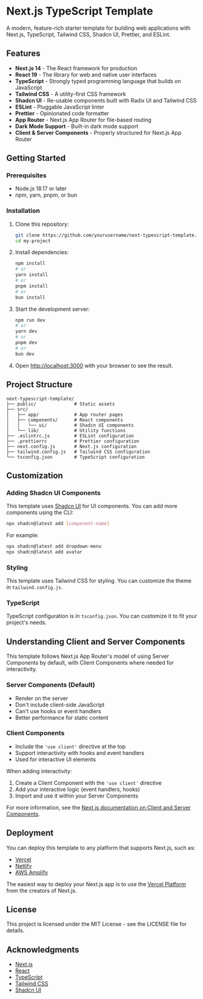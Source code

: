 # Next.js TypeScript Template

A modern, feature-rich starter template for building web applications with Next.js, TypeScript, Tailwind CSS, Shadcn UI, Prettier, and ESLint.

## Features

- **Next.js 14** - The React framework for production
- **React 19** - The library for web and native user interfaces
- **TypeScript** - Strongly typed programming language that builds on JavaScript
- **Tailwind CSS** - A utility-first CSS framework
- **Shadcn UI** - Re-usable components built with Radix UI and Tailwind CSS
- **ESLint** - Pluggable JavaScript linter
- **Prettier** - Opinionated code formatter
- **App Router** - Next.js App Router for file-based routing
- **Dark Mode Support** - Built-in dark mode support
- **Client & Server Components** - Properly structured for Next.js App Router

## Getting Started

### Prerequisites

- Node.js 18.17 or later
- npm, yarn, pnpm, or bun

### Installation

1. Clone this repository:
   ```bash
   git clone https://github.com/yourusername/next-typescript-template.git my-project
   cd my-project
   ```

2. Install dependencies:
   ```bash
   npm install
   # or
   yarn install
   # or
   pnpm install
   # or
   bun install
   ```

3. Start the development server:
   ```bash
   npm run dev
   # or
   yarn dev
   # or
   pnpm dev
   # or
   bun dev
   ```

4. Open [http://localhost:3000](http://localhost:3000) with your browser to see the result.

## Project Structure

```
next-typescript-template/
├── public/              # Static assets
├── src/
│   ├── app/             # App router pages
│   ├── components/      # React components
│   │   └── ui/          # Shadcn UI components
│   └── lib/             # Utility functions
├── .eslintrc.js         # ESLint configuration
├── .prettierrc          # Prettier configuration
├── next.config.js       # Next.js configuration
├── tailwind.config.js   # Tailwind CSS configuration
└── tsconfig.json        # TypeScript configuration
```

## Customization

### Adding Shadcn UI Components

This template uses [Shadcn UI](https://ui.shadcn.com/) for UI components. You can add more components using the CLI:

```bash
npx shadcn@latest add [component-name]
```

For example:

```bash
npx shadcn@latest add dropdown-menu
npx shadcn@latest add avatar
```

### Styling

This template uses Tailwind CSS for styling. You can customize the theme in `tailwind.config.js`.

### TypeScript

TypeScript configuration is in `tsconfig.json`. You can customize it to fit your project's needs.

## Understanding Client and Server Components

This template follows Next.js App Router's model of using Server Components by default, with Client Components where needed for interactivity.

### Server Components (Default)
- Render on the server
- Don't include client-side JavaScript
- Can't use hooks or event handlers
- Better performance for static content

### Client Components
- Include the `'use client'` directive at the top
- Support interactivity with hooks and event handlers
- Used for interactive UI elements

When adding interactivity:
1. Create a Client Component with the `'use client'` directive
2. Add your interactive logic (event handlers, hooks)
3. Import and use it within your Server Components

For more information, see the [Next.js documentation on Client and Server Components](https://nextjs.org/docs/app/building-your-application/rendering/client-components).

## Deployment

You can deploy this template to any platform that supports Next.js, such as:

- [Vercel](https://vercel.com/)
- [Netlify](https://www.netlify.com/)
- [AWS Amplify](https://aws.amazon.com/amplify/)

The easiest way to deploy your Next.js app is to use the [Vercel Platform](https://vercel.com/new) from the creators of Next.js.

## License

This project is licensed under the MIT License - see the LICENSE file for details.

## Acknowledgments

- [Next.js](https://nextjs.org/)
- [React](https://reactjs.org/)
- [TypeScript](https://www.typescriptlang.org/)
- [Tailwind CSS](https://tailwindcss.com/)
- [Shadcn UI](https://ui.shadcn.com/)
